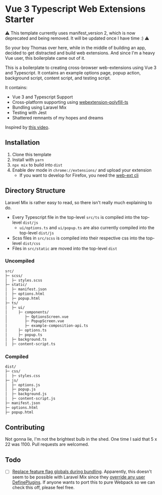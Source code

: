 # Vue 3 Typescript Web Extensions Starter

:warning: This template currently uses manifest_version 2, which is now deprecated and being removed. It will be updated once I have time :) :warning:

So your boy Thomas over here, while in the middle of building an app, decided to get distracted and build web extensions. And since I'm a heavy Vue user, this boilerplate came out of it.

This is a boilerplate to creating cross-browser web-extensions using Vue 3 and Typescript. It contains an example options page, popup action, background script, content script, and testing script.

It contains:

- Vue 3 and Typescript Support
- Cross-platform supporting using [webextension-polyfill-ts](https://github.com/Lusito/webextension-polyfill-ts)
- Bundling using Laravel Mix
- Testing with Jest
- Shattered remnants of my hopes and dreams

Inspired by [this video](https://www.youtube.com/watch?v=kYl271X2LNA).

## Installation

1. Clone this template
2. Install with `yarn`
3. `npx mix` to build into `dist`
4. Enable dev mode in `chrome://extensions/` and upload your extension
    - If you want to develop for Firefox, you need the [web-ext cli](https://extensionworkshop.com/documentation/develop/web-ext-command-reference/)

## Directory Structure

Laravel Mix is rather easy to read, so there isn't really much explaining to do.

- Every Typescript file in the top-level `src/ts` is compiled into the top-level `dist/js`
    - `ui/options.ts` and `ui/popup.ts` are also currently compiled into the top-level `dist/js`
- Scss files in `src/scss` is compiled into their respective css into the top-level `dist/css`
- Files in `src/static` are moved into the top-level `dist`

### Uncompiled

```markdown
src/
├─ scss/
│  ├─ styles.scss
├─ static/
│  ├─ manifest.json
│  ├─ options.html
│  ├─ popup.html
├─ ts/
│  ├─ ui/
│     ├─ components/
│        ├─ OptionsScreen.vue
│        ├─ PopupScreen.vue
│        ├─ example-composition-api.ts
│     ├─ options.ts
│     ├─ popup.ts
│  ├─ background.ts
│  ├─ content-script.ts
```

### Compiled

```markdown
dist/
├─ css/
│  ├─ styles.css
├─ js/
│  ├─ options.js
│  ├─ popup.js
│  ├─ background.js
│  ├─ content-script.js
├─ manifest.json
├─ options.html
├─ popup.html
```

## Contributing

Not gonna lie, I'm not the brightest bulb in the shed. One time I said that 5 x 22 was 1100. Pull requests are welcomed.

## Todo

- [ ]  [Replace feature flag globals during bundling](http://link.vuejs.org/feature-flags). Apparently, this doesn't seem to be possible with Laravel Mix since they [override any user DefinePlugins](https://stackoverflow.com/questions/48906425/laravel-mix-webpack-environment-dependent-variable-for-client-code). If anyone wants to port this to pure Webpack so we can check this off, please feel free.
